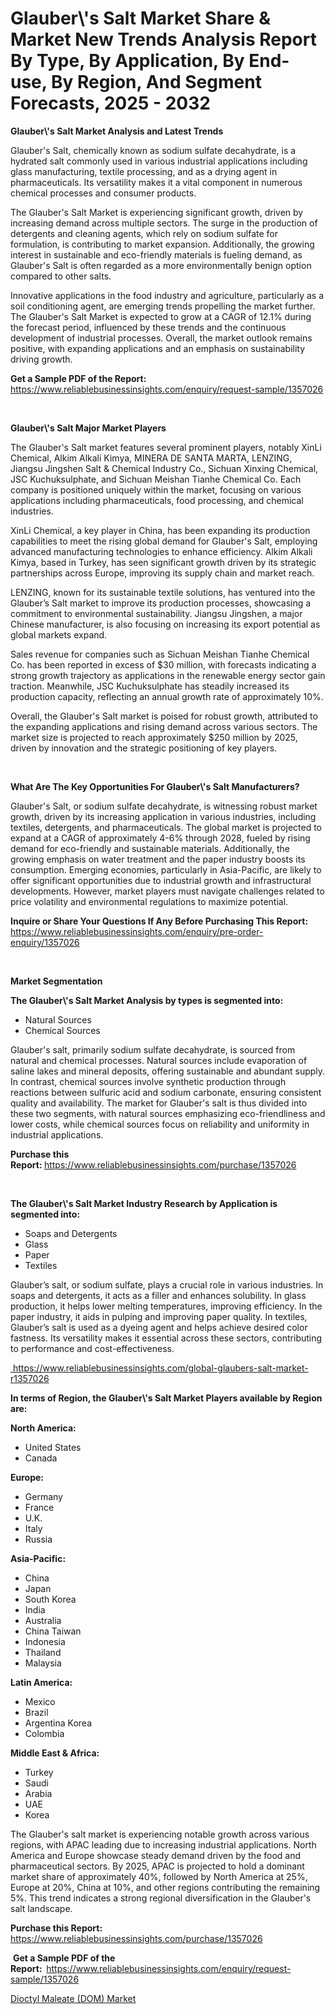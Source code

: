 <p><h1>Glauber\'s Salt Market Share & Market New Trends Analysis Report By Type, By Application, By End-use, By Region, And Segment Forecasts, 2025 - 2032</h1></p><p><strong>Glauber\'s Salt Market Analysis and Latest Trends</strong></p>
<p><p>Glauber's Salt, chemically known as sodium sulfate decahydrate, is a hydrated salt commonly used in various industrial applications including glass manufacturing, textile processing, and as a drying agent in pharmaceuticals. Its versatility makes it a vital component in numerous chemical processes and consumer products.</p><p>The Glauber's Salt Market is experiencing significant growth, driven by increasing demand across multiple sectors. The surge in the production of detergents and cleaning agents, which rely on sodium sulfate for formulation, is contributing to market expansion. Additionally, the growing interest in sustainable and eco-friendly materials is fueling demand, as Glauber's Salt is often regarded as a more environmentally benign option compared to other salts.</p><p>Innovative applications in the food industry and agriculture, particularly as a soil conditioning agent, are emerging trends propelling the market further. The Glauber's Salt Market is expected to grow at a CAGR of 12.1% during the forecast period, influenced by these trends and the continuous development of industrial processes. Overall, the market outlook remains positive, with expanding applications and an emphasis on sustainability driving growth.</p></p>
<p><strong>Get a Sample PDF of the Report:&nbsp;</strong> <a href="https://www.reliablebusinessinsights.com/enquiry/request-sample/1357026?utm_campaign=2268&utm_medium=2&utm_source=Github&utm_content=ia&utm_term=02042025&utm_id=glaubers-salt">https://www.reliablebusinessinsights.com/enquiry/request-sample/1357026</a></p>
<p>&nbsp;</p>
<p><strong>Glauber\'s Salt Major Market Players</strong></p>
<p><p>The Glauber's Salt market features several prominent players, notably XinLi Chemical, Alkim Alkali Kimya, MINERA DE SANTA MARTA, LENZING, Jiangsu Jingshen Salt & Chemical Industry Co., Sichuan Xinxing Chemical, JSC Kuchuksulphate, and Sichuan Meishan Tianhe Chemical Co. Each company is positioned uniquely within the market, focusing on various applications including pharmaceuticals, food processing, and chemical industries.</p><p>XinLi Chemical, a key player in China, has been expanding its production capabilities to meet the rising global demand for Glauber's Salt, employing advanced manufacturing technologies to enhance efficiency. Alkim Alkali Kimya, based in Turkey, has seen significant growth driven by its strategic partnerships across Europe, improving its supply chain and market reach.</p><p>LENZING, known for its sustainable textile solutions, has ventured into the Glauber’s Salt market to improve its production processes, showcasing a commitment to environmental sustainability. Jiangsu Jingshen, a major Chinese manufacturer, is also focusing on increasing its export potential as global markets expand. </p><p>Sales revenue for companies such as Sichuan Meishan Tianhe Chemical Co. has been reported in excess of $30 million, with forecasts indicating a strong growth trajectory as applications in the renewable energy sector gain traction. Meanwhile, JSC Kuchuksulphate has steadily increased its production capacity, reflecting an annual growth rate of approximately 10%.</p><p>Overall, the Glauber's Salt market is poised for robust growth, attributed to the expanding applications and rising demand across various sectors. The market size is projected to reach approximately $250 million by 2025, driven by innovation and the strategic positioning of key players.</p></p>
<p>&nbsp;</p>
<p><strong>What Are The Key Opportunities For Glauber\'s Salt Manufacturers?</strong></p>
<p><p>Glauber's Salt, or sodium sulfate decahydrate, is witnessing robust market growth, driven by its increasing application in various industries, including textiles, detergents, and pharmaceuticals. The global market is projected to expand at a CAGR of approximately 4-6% through 2028, fueled by rising demand for eco-friendly and sustainable materials. Additionally, the growing emphasis on water treatment and the paper industry boosts its consumption. Emerging economies, particularly in Asia-Pacific, are likely to offer significant opportunities due to industrial growth and infrastructural developments. However, market players must navigate challenges related to price volatility and environmental regulations to maximize potential.</p></p>
<p><strong>Inquire or Share Your Questions If Any Before Purchasing This Report:</strong> <a href="https://www.reliablebusinessinsights.com/enquiry/pre-order-enquiry/1357026?utm_campaign=2268&utm_medium=2&utm_source=Github&utm_content=ia&utm_term=02042025&utm_id=glaubers-salt">https://www.reliablebusinessinsights.com/enquiry/pre-order-enquiry/1357026</a></p>
<p>&nbsp;</p>
<p><strong>Market Segmentation</strong></p>
<p><strong>The Glauber\'s Salt Market Analysis by types is segmented into:</strong></p>
<p><ul><li>Natural Sources</li><li>Chemical Sources</li></ul></p>
<p><p>Glauber's salt, primarily sodium sulfate decahydrate, is sourced from natural and chemical processes. Natural sources include evaporation of saline lakes and mineral deposits, offering sustainable and abundant supply. In contrast, chemical sources involve synthetic production through reactions between sulfuric acid and sodium carbonate, ensuring consistent quality and availability. The market for Glauber's salt is thus divided into these two segments, with natural sources emphasizing eco-friendliness and lower costs, while chemical sources focus on reliability and uniformity in industrial applications.</p></p>
<p><strong>Purchase this Report:&nbsp;</strong><a href="https://www.reliablebusinessinsights.com/purchase/1357026?utm_campaign=2268&utm_medium=2&utm_source=Github&utm_content=ia&utm_term=02042025&utm_id=glaubers-salt">https://www.reliablebusinessinsights.com/purchase/1357026</a></p>
<p>&nbsp;</p>
<p><strong>The Glauber\'s Salt Market Industry Research by Application is segmented into:</strong></p>
<p><ul><li>Soaps and Detergents</li><li>Glass</li><li>Paper</li><li>Textiles</li></ul></p>
<p><p>Glauber’s salt, or sodium sulfate, plays a crucial role in various industries. In soaps and detergents, it acts as a filler and enhances solubility. In glass production, it helps lower melting temperatures, improving efficiency. In the paper industry, it aids in pulping and improving paper quality. In textiles, Glauber’s salt is used as a dyeing agent and helps achieve desired color fastness. Its versatility makes it essential across these sectors, contributing to performance and cost-effectiveness.</p></p>
<p><a href="https://www.reliablebusinessinsights.com/global-glaubers-salt-market-r1357026?utm_campaign=2268&utm_medium=2&utm_source=Github&utm_content=ia&utm_term=02042025&utm_id=glaubers-salt">&nbsp;https://www.reliablebusinessinsights.com/global-glaubers-salt-market-r1357026</a></p>
<p><strong>In terms of Region, the Glauber\'s Salt Market Players available by Region are:</strong></p>
<p>
    <p> <strong> North America: </strong>
        <ul>
            <li>United States</li>
            <li>Canada</li>
        </ul>
        </p> 
    <p> <strong> Europe: </strong>
        <ul>
            <li>Germany</li>
            <li>France</li>
            <li>U.K.</li>
            <li>Italy</li>
            <li>Russia</li>
        </ul>
        </p> 
    <p> <strong> Asia-Pacific: </strong>
        <ul>
            <li>China</li>
            <li>Japan</li>
            <li>South Korea</li>
            <li>India</li>
            <li>Australia</li>
            <li>China Taiwan</li>
            <li>Indonesia</li>
            <li>Thailand</li>
            <li>Malaysia</li>
        </ul>
        </p> 
    <p> <strong> Latin America: </strong>
        <ul>
            <li>Mexico</li>
            <li>Brazil</li>
            <li>Argentina Korea</li>
            <li>Colombia</li>
        </ul>
        </p> 
    <p> <strong> Middle East & Africa: </strong>
        <ul>
            <li>Turkey</li>
            <li>Saudi</li>
            <li>Arabia</li>
            <li>UAE</li>
            <li>Korea</li>
        </ul>
    </p>
    </p>
<p><p>The Glauber's salt market is experiencing notable growth across various regions, with APAC leading due to increasing industrial applications. North America and Europe showcase steady demand driven by the food and pharmaceutical sectors. By 2025, APAC is projected to hold a dominant market share of approximately 40%, followed by North America at 25%, Europe at 20%, China at 10%, and other regions contributing the remaining 5%. This trend indicates a strong regional diversification in the Glauber's salt landscape.</p></p>
<p><strong>Purchase this Report: </strong><a href="https://www.reliablebusinessinsights.com/purchase/1357026?utm_campaign=2268&utm_medium=2&utm_source=Github&utm_content=ia&utm_term=02042025&utm_id=glaubers-salt">https://www.reliablebusinessinsights.com/purchase/1357026</a></p>
<p>&nbsp;<strong>Get a Sample PDF of the Report:&nbsp;&nbsp;</strong><a href="https://www.reliablebusinessinsights.com/enquiry/request-sample/1357026?utm_campaign=2268&utm_medium=2&utm_source=Github&utm_content=ia&utm_term=02042025&utm_id=glaubers-salt">https://www.reliablebusinessinsights.com/enquiry/request-sample/1357026</a></p>
<p><strong></strong></p>
<p><p><a href="https://github.com/rileymgdorcas/Market-Research-Report-List-1/blob/main/dioctyl-maleate-dom-market.md?utm_campaign=2268&utm_medium=2&utm_source=Github&utm_content=ia&utm_term=02042025&utm_id=glaubers-salt">Dioctyl Maleate (DOM) Market</a></p></p>
